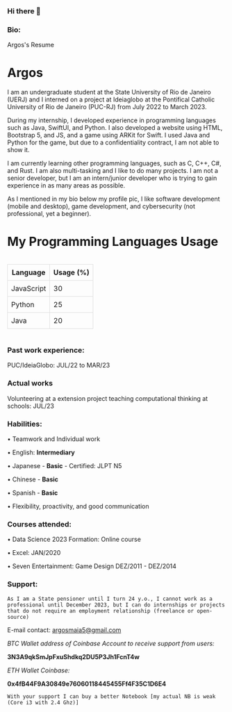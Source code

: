 ### Hi there 👋

### Bio: 

<html>
<head>
  Argos's Resume
</head>
<body>
<h1>Argos</h1>
<p>I am an undergraduate student at the State University of Rio de Janeiro (UERJ) and I interned on a project at Ideiaglobo at the Pontifical Catholic University of Rio de Janeiro (PUC-RJ) from July 2022 to March 2023.</p>
<p>During my internship, I developed experience in programming languages such as Java, SwiftUI, and Python. I also developed a website using HTML, Bootstrap 5, and JS, and a game using ARKit for Swift. I used Java and Python for the game, but due to a confidentiality contract, I am not able to show it.</p>
<p>I am currently learning other programming languages, such as C, C++, C#, and Rust. I am also multi-tasking and I like to do many projects. I am not a senior developer, but I am an intern/junior developer who is trying to gain experience in as many areas as possible.</p>
<p>As I mentioned in my bio below my profile pic, I like software development (mobile and desktop), game development, and cybersecurity (not professional, yet a beginner).</p>
</body>
</html>



<!--<head>
  <meta charset="UTF-8">
  <title>Linguagens Mais Usadas</title>
  <link rel="stylesheet" href="styles.css">
</head>
<body>
  <div class="chart-container">
    <canvas id="language-chart"></canvas>
  </div>
  <script src="script.js"></script>
</body>
<div style="text-align: center;">
  <a href="https://github.com/argosmaia">
    <img height="300em" src="https://github-readme-stats.vercel.app/api/top-langs/?username=argosmaia&langs_count=7&theme=dracula"/><br>
  </a>
</div>-->

# My Programming Languages Usage

<div style="overflow-x:auto;">
<table style="width:100%; border-collapse: collapse;">
  <tr>
    <th style="border: 1px solid #dddddd; padding: 8px;">Language</th>
    <th style="border: 1px solid #dddddd; padding: 8px;">Usage (%)</th>
  </tr>
  <tr>
    <td style="border: 1px solid #dddddd; padding: 8px;">JavaScript</td>
    <td style="border: 1px solid #dddddd; padding: 8px;">30</td>
  </tr>
  <tr>
    <td style="border: 1px solid #dddddd; padding: 8px;">Python</td>
    <td style="border: 1px solid #dddddd; padding: 8px;">25</td>
  </tr>
  <tr>
    <td style="border: 1px solid #dddddd; padding: 8px;">Java</td>
    <td style="border: 1px solid #dddddd; padding: 8px;">20</td>
  </tr>
  <!-- Add more rows for other languages -->
</table>
</div>



### Past work experience:
<p>PUC/IdeiaGlobo: JUL/22 to MAR/23

### Actual works
<P>Volunteering at a extension project teaching computational thinking at schools: JUL/23</P>

### Habilities:
<p>• Teamwork and Individual work
<p>• English: <b> Intermediary</b>
<p>• Japanese - <b>Basic</b> - Certified: JLPT N5
<p>• Chinese - <b>Basic</b>
<p>• Spanish - <b>Basic</b>
<p>• Flexibility, proactivity, and good communication

### Courses attended:
<p>• Data Science 2023 Formation: Online course
<p>• Excel: JAN/2020
<p>• Seven Entertainment: Game Design DEZ/2011 - DEZ/2014

### Support:

```As I am a State pensioner until I turn 24 y.o., I cannot work as a professional until December 2023, but I can do internships or projects that do not require an employment relationship (freelance or open-source)```

E-mail contact: argosmaia5@gmail.com

<i>BTC Wallet address of Coinbase Account to receive support from users:</i>
<p>
<b>3N3A9qkSmJpFxuShdkq2DU5P3Jh1FcnT4w</b>
<p>
<i>ETH Wallet Coinbase:</i>
<p>
<b>0x4fB44F9A30849e76060118445455Ff4F35C1D6E4</b>

```With your support I can buy a better Notebook [my actual NB is weak (Core i3 with 2.4 Ghz)]```
